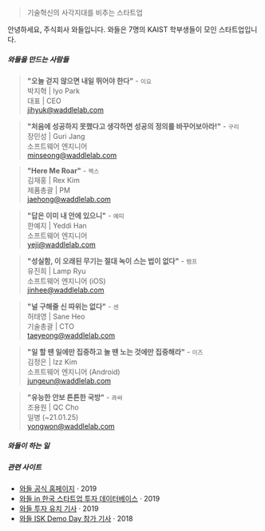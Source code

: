 > ​기술혁신의 사각지대를 비추는 스타트업


안녕하세요, 주식회사 와들입니다. 와들은 7명의 KAIST 학부생들이 모인 스타트업입니다.

##### 와들을 만드는 사람들

> **"오늘 걷지 않으면 내일 뛰어야 한다"** - `이요`  
  ​박지혁  |  Iyo Park  
  ​대표  |  CEO  
  jihyuk@waddlelab.com  
  

> **"처음에 성공하지 못했다고 생각하면 성공의 정의를 바꾸어보아라!"** - `구리`  
  장민성  |  Guri Jang  
  소프트웨어 엔지니어  
  minseong@waddlelab.com  
  

> **"Here Me Roar"** - `렉스`  
  김재홍  |  Rex Kim  
  제품총괄  |  PM  
  jaehong@waddlelab.com  


> **"답은 이미 내 안에 있으니"** - `예띠`   
  한예지  |  Yeddi Han  
  소프트웨어 ​엔지니어  
  yeji@waddlelab.com  


> **"성실함, 이 오래된 무기는 절대 녹이 스는 법이 없다"** - `램프`  
  유진희  |  Lamp Ryu  
  소프트웨어 엔지니어 (iOS)  
  jinhee@waddlelab.com  
  

> **"널 구해줄 신 따위는 없다"** - `센`  
  허태영  |  Sane Heo  
  기술총괄  |  CTO  
  taeyeong@waddlelab.com  


> **"일 할 땐 일에만 집중하고 놀 땐 노는 것에만 집중해라"** - `이즈`   
  ​김정은  |  Izz Kim  
  소프트웨어 엔지니어 (Android)  
  jungeun@waddlelab.com  


> **"유능한 안보 튼튼한 국방"** - `콰써`  
  조용원  |  QC Cho  
  일병 (~21.01.25)  
  yongwon@waddlelab.com  

##### 와들이 하는 일

##### 관련 사이트
- [와들 공식 홈페이지][1] · 2019
- [와들 in 한국 스타트업 투자 데이터베이스][2] · 2019
- [와들 투자 유치 기사][3] · 2019
- [와들 ISK Demo Day 참가 기사][4] · 2018

[1]: https://www.waddlelab.com/
[2]: https://thevc.kr/Waddle
[3]: https://www.venturesquare.net/785518
[4]: https://www.hankyung.com/it/article/201810296756j
